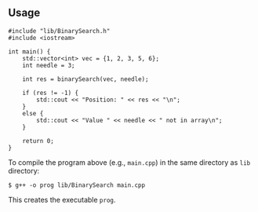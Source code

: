 
## Usage

```
#include "lib/BinarySearch.h"
#include <iostream>

int main() {
    std::vector<int> vec = {1, 2, 3, 5, 6};
    int needle = 3;

    int res = binarySearch(vec, needle);

    if (res != -1) {
        std::cout << "Position: " << res << "\n";
    }
    else {
        std::cout << "Value " << needle << " not in array\n";
    }

    return 0;
}
```

To compile the program above (e.g., `main.cpp`) in the same directory as
`lib` directory:

```
$ g++ -o prog lib/BinarySearch main.cpp
```

This creates the executable `prog`.

